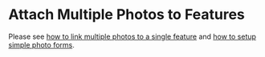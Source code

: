 # Attach Multiple Photos to Features

<MerginMapsProject id="documentation/forms_multiple_photos" />

Please see [how to link multiple photos to a single feature](../project/settingup_forms.md#link-multiple-photos-to-a-single-feature)
and [how to setup simple photo forms](../project/settingup_forms_photo.md).